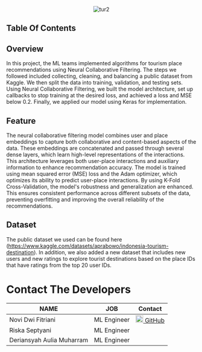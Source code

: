 <p align="center">
    <img src="https://github.com/TourID/Machine-Learning/assets/159881870/e6be832b-8bc3-4259-9508-7ea4ba7503b6" alt="tur2">
</p>

## Table Of Contents

## Overview
In this project, the ML teams implemented algorithms for tourism place recommendations using Neural Collaborative Filtering. The steps we followed included collecting, cleaning, and balancing a public dataset from Kaggle. We then split the data into training, validation, and testing sets. Using Neural Collaborative Filtering, we built the model architecture, set up callbacks to stop training at the desired loss, and achieved a loss and MSE below 0.2. Finally, we applied our model using Keras for implementation.

## Feature
The neural collaborative filtering model combines user and place embeddings to capture both collaborative and content-based aspects of the data. These embeddings are concatenated and passed through several dense layers, which learn high-level representations of the interactions. This architecture leverages both user-place interactions and auxiliary information to enhance recommendation accuracy.
The model is trained using mean squared error (MSE) loss and the Adam optimizer, which optimizes its ability to predict user-place interactions. By using K-Fold Cross-Validation, the model's robustness and generalization are enhanced. This ensures consistent performance across different subsets of the data, preventing overfitting and improving the overall reliability of the recommendations.

## Dataset
The public dataset we used can be found here (https://www.kaggle.com/datasets/aprabowo/indonesia-tourism-destination). In addition, we also added a new dataset that includes new users and new ratings to explore tourist destinations based on the place IDs that have ratings from the top 20 user IDs.

# Contact The Developers

| NAME | JOB | Contact
| ------ | ------ | ----- |
| Novi Dwi Fitriani  | ML Engineer | <a href="https://github.com/noviidwi"><img src="https://github.githubassets.com/images/modules/logos_page/GitHub-Mark.png" alt="GitHub" width="20"> GitHub</a> |
| Riska Septyani| ML Engineer |  
| Deriansyah Aulia Muharram | ML Engineer |  
